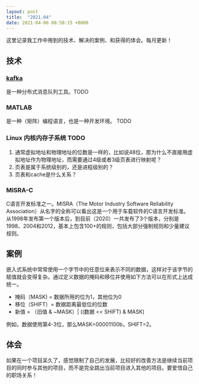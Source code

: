 ```yaml
---
layout: post
title:  "2021.04"
date: 2021-04-06 08:50:15 +0000   
---
```


这里记录我工作中用到的技术、解决的案例、和获得的体会。每月更新！

技术
----

### [kafka](https://blog.csdn.net/weixin_45366499/article/details/106943229) 

是一种分布式消息队列工具。TODO

### MATLAB

是一种（矩阵）编程语言，也是一种开发环境。 TODO

### Linux 内核内存子系统 TODO

1. 通常虚拟地址和物理地址的位数是一样的，比如说48位，那为什么不直接用虚拟地址作为物理地址，而需要通过4级或者3级页表进行映射呢？
2. 页表是属于系统级别的，还是进程级别的？
3. 页表和cache是什么关系？

### MISRA-C

C语言开发标准之一。MISRA（The Motor Industry Software Reliability Association）从名字的全称可以看出这是一个用于车载软件的C语言开发标准。从1998年发布第一个版本后，到目前（2020）一共发布了3个版本，分别是1998、2004和2012，基本上包含100+的规则，包括大部分强制规则和少量建议规则。

案例
----

嵌入式系统中常常使用一个字节中的任意位来表示不同的数据，这样对于该字节的赋值就会变得复杂。通过定义数据的掩码和移位并使用如下方法可以在形式上达成统一。

   * 掩码（MASK) = 数据所用的位为1，其他位为0
   * 移位（SHIFT）= 数据距离最低位的位数
   * 新值 = （旧值 & ~MASK）| ((数据 << SHIFT) & MASK)

例如，数据使用第4-3位，那么MASK=00001100b，SHIFT=2。

体会
----

如果在一个项目呆久了，感觉限制了自己的发展，比较好的改善方法是继续当前项目的同时参与其他的项目，而不是完全跳出当前项目进入其他的项目。要爱惜自己的职场关系！